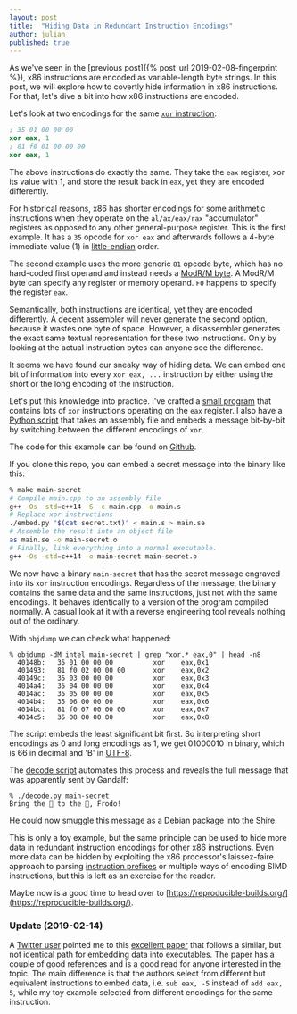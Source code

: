 ```yaml
---
layout: post
title:  "Hiding Data in Redundant Instruction Encodings"
author: julian
published: true
---
```


<!--
    See this post in its final form via:
    bundle exec jekyll serve --incremental --unpublished
-->

As we've seen in the [previous post]({% post_url 2019-02-08-fingerprint %}), x86
instructions are encoded as variable-length byte strings. In this post, we will
explore how to covertly hide information in x86 instructions. For that, let's
dive a bit into how x86 instructions are encoded.

Let's look at two encodings for the same [`xor`
instruction](https://www.felixcloutier.com/x86/xor):

```nasm
; 35 01 00 00 00
xor eax, 1
; 81 f0 01 00 00 00
xor eax, 1
```

The above instructions do exactly the same. They take the `eax` register, xor
its value with 1, and store the result back in `eax`, yet they are encoded
differently.

For historical reasons, x86 has shorter encodings for some arithmetic
instructions when they operate on the `al/ax/eax/rax` "accumulator" registers as
opposed to any other general-purpose register. This is the first example. It has
a `35` opcode for `xor eax` and afterwards follows a 4-byte immediate value (1)
in [little-endian](https://en.wikipedia.org/wiki/Endianness#Little-endian)
order.

The second example uses the more generic `81` opcode byte, which has no
hard-coded first operand and instead needs a [ModR/M byte][modrm]. A ModR/M byte
can specify any register or memory operand. `F0` happens to specify the register
`eax`.

Semantically, both instructions are identical, yet they are encoded differently.
A decent assembler will never generate the second option, because it wastes one
byte of space. However, a disassembler generates the exact same textual
representation for these two instructions. Only by looking at the actual
instruction bytes can anyone see the difference.

It seems we have found our sneaky way of hiding data. We can embed one bit of
information into every `xor eax, ...` instruction by either using the short or
the long encoding of the instruction.

Let's put this knowledge into practice. I've crafted a [small program](https://github.com/blitz/x86.lol-examples/blob/master/steganography/main.cpp)
that contains lots of `xor` instructions operating on the `eax` register. I also
have a [Python script](https://github.com/blitz/x86.lol-examples/blob/master/steganography/embed.py)
that takes an assembly file and embeds a message bit-by-bit by switching between
the different encodings of `xor`.

The code for this example can be found on
[Github](https://github.com/blitz/x86.lol-examples/tree/master/steganography).

If you clone this repo, you can embed a secret message into the binary like
this:

```sh
% make main-secret
# Compile main.cpp to an assembly file
g++ -Os -std=c++14 -S -c main.cpp -o main.s
# Replace xor instructions
./embed.py "$(cat secret.txt)" < main.s > main.se
# Assemble the result into an object file
as main.se -o main-secret.o
# Finally, link everything into a normal executable.
g++ -Os -std=c++14 -o main-secret main-secret.o
```

We now have a binary `main-secret` that has the secret message engraved into its
`xor` instruction encodings. Regardless of the message, the binary contains the
same data and the same instructions, just not with the same encodings. It
behaves identically to a version of the program compiled normally. A casual look
at it with a reverse engineering tool reveals nothing out of the ordinary.

With `objdump` we can check what happened:

```
% objdump -dM intel main-secret | grep "xor.* eax,0" | head -n8
  40148b:	35 01 00 00 00       	xor    eax,0x1
  401493:	81 f0 02 00 00 00    	xor    eax,0x2
  40149c:	35 03 00 00 00       	xor    eax,0x3
  4014a4:	35 04 00 00 00       	xor    eax,0x4
  4014ac:	35 05 00 00 00       	xor    eax,0x5
  4014b4:	35 06 00 00 00       	xor    eax,0x6
  4014bc:	81 f0 07 00 00 00    	xor    eax,0x7
  4014c5:	35 08 00 00 00       	xor    eax,0x8
```

The script embeds the least significant bit first. So interpreting short
encodings as 0 and long encodings as 1, we get 01000010 in binary, which is 66
in decimal and 'B' in [UTF-8](https://en.wikipedia.org/wiki/UTF-8).

The [decode script](https://github.com/blitz/x86.lol-examples/blob/master/steganography/decode.py)
automates this process and reveals the full message that was apparently sent by
Gandalf:

```
% ./decode.py main-secret 
Bring the 💍 to the 🌋, Frodo!
```

He could now smuggle this message as a Debian package into the Shire.

This is only a toy example, but the same principle can be used to hide more data
in redundant instruction encodings for other x86 instructions. Even more data
can be hidden by exploiting the x86 processor's laissez-faire approach to
parsing [instruction
prefixes](https://wiki.osdev.org/X86-64_Instruction_Encoding#Legacy_Prefixes) or
multiple ways of encoding SIMD instructions, but this is left as an exercise for
the reader.

Maybe now is a good time to head over to [https://reproducible-builds.org/](https://reproducible-builds.org/).

### Update (2019-02-14)

A [Twitter user](https://twitter.com/FPerriot/status/1095638480863092736)
pointed me to this [excellent
paper](https://www1.cs.columbia.edu/~angelos/Papers/hydan.pdf) that follows a
similar, but not identical path for embedding data into executables. The paper
has a couple of good references and is a good read for anyone interested in the
topic. The main difference is that the authors select from different but
equivalent instructions to embed data, i.e. `sub eax, -5` instead of `add eax,
5`, while my toy example selected from different encodings for the same
instruction.

[modrm]: https://wiki.osdev.org/X86-64_Instruction_Encoding#ModR.2FM_and_SIB_bytes
